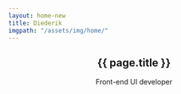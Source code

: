 ```yaml
---
layout: home-new
title: Diederik
imgpath: "/assets/img/home/"
---
```


<header class="header gr">
  <section class="gr__col gr__col--A">
    <a href="#" data-sub="1" class="gr__i gr__i--A1 lazyload no-link" data-bgset="{{page.imgpath}}A1-s.jpg [(max-width: 600px)] | {{page.imgpath}}A1-l.jpg [(max-width: 1000px)] | {{page.imgpath}}A1-xl.jpg" data-sizes="auto"></a>
  </section>
  <section class="gr__col gr__col--B">
    <a href="#" data-sub="2" class="gr__i gr__i--B1 lazyload no-link" data-bgset="{{page.imgpath}}B1-s.jpg [(max-width: 600px)] | {{page.imgpath}}B1-l.jpg [(max-width: 1000px)] | {{page.imgpath}}B1-xl.jpg" data-sizes="auto"></a>
    <div class="gr__i gr__i--B2">
      <div class="gr__i__content">
        <h1>{{ page.title }}</h1>
        <p class="sub">Front-end UI developer</p>
      </div>
    </div>
  </section>
  <section class="gr__col gr__col--C">
    <a href="#" data-sub="3" class="gr__i gr__i--C1 lazyload no-link" data-bgset="{{page.imgpath}}C1-s.jpg [(max-width: 600px)] | {{page.imgpath}}C1-l.jpg [(max-width: 1000px)] | {{page.imgpath}}C1-xl.jpg" data-sizes="auto"></a>
    <a href="#" data-sub="4" class="gr__i gr__i--C2 lazyload no-link" data-bgset="{{page.imgpath}}C2-s.jpg [(max-width: 600px)] | {{page.imgpath}}C2-l.jpg [(max-width: 1000px)] | {{page.imgpath}}C2-xl.jpg" data-sizes="auto"></a>
  </section>
</header>



